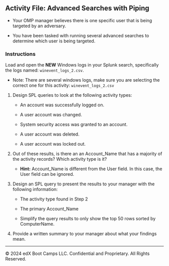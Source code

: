 ## Activity File: Advanced Searches with Piping

- Your OMP manager believes there is one specific user that is being targeted by an adversary.

- You have been tasked with running several advanced searches to determine which user is being targeted.

### Instructions

Load and open the **NEW** Windows logs in your Splunk search, specifically the logs named: `winevent_logs_2.csv`.

  - Note: There are several windows logs, make sure you are selecting the correct one for this activity: `winevent_logs_2.csv`

1. Design SPL queries to look at the following activity types:

    - An account was successfully logged on.

    - A user account was changed.

    - System security access was granted to an account.

    - A user account was deleted.

    - A user account was locked out.

2. Out of these results, is there an an Account_Name that has a majority of the activity records? Which activity type is it?
	
    - **Hint:** Account_Name is different from the User field. In this case, the User field can be ignored.

3. Design an SPL query to present the results to your manager with the following information:

    -  The activity type found in Step 2

    -  The primary Account_Name

    -  Simplify the query results to only show the top 50 rows sorted by ComputerName.
  
4. Provide a written summary to your manager about what your findings mean.

---

© 2024 edX Boot Camps LLC. Confidential and Proprietary. All Rights Reserved.  

